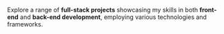 Explore a range of **full-stack projects** showcasing my skills in both **front-end** and **back-end development**, employing various technologies and frameworks.

[^1]:[Responsive Web Design ](https://www.freecodecamp.org/certification/Yeabsira-Girma/responsive-web-design)
[^2]:[Front End Development Libraries](https://www.freecodecamp.org/certification/Yeabsira-Girma/front-end-development-libraries)
[^3]:[JavaScript Algorithms and Data Structures](https://www.freecodecamp.org/certification/Yeabsira-Girma/javascript-algorithms-and-data-structures)
[^4]:[Back End Development and APIs](https://www.freecodecamp.org/certification/Yeabsira-Girma/back-end-development-and-apis)
